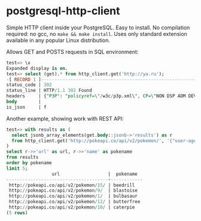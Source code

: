 # postgresql-http-client
Simple HTTP client inside your PostgreSQL. Easy to install. No compilation required: no gcc, no `make && make install`. Uses only standard extension available in any popular Linux distribution.

Allows GET and POSTS requests in SQL environment:

```sql
test=> \x
Expanded display is on.
test=> select (get).* from http_client.get('http://ya.ru');
-[ RECORD 1 ]--------------------------------------------------------------------------------------------------------------------------------------------------------------------------------------------------------------------------------------------------------------------------------------------------------------------------------------------------------------------------------------------------------------------------------------------------------------------------------------------------------------------------
status_code | 302
status_line | HTTP/1.1 302 Found
headers     | {"P3P": "policyref=\"/w3c/p3p.xml\", CP=\"NON DSP ADM DEV PSD IVDo OUR IND STP PHY PRE NAV UNI\"", "Date": "Sat, 29 Oct 2016 00:08:43 GMT", "Server": "nginx", "Expires": "Sat, 29 Oct 2016 00:08:44 GMT", "Location": "https://ya.ru/", "Connection": "keep-alive", "Set-Cookie": "yandexuid=182183081477699724; Expires=Tue, 27-Oct-2026 00:08:43 GMT; Domain=.ya.ru; Path=/", "Cache-Control": "no-cache,no-store,max-age=0,must-revalidate", "Last-Modified": "Sat, 29 Oct 2016 00:08:44 GMT", "Content-Length": "0"}
body        |
is_json     | f
```

Another example, showing work with REST API:
```sql
test=> with results as (
  select jsonb_array_elements(get.body::jsonb->'results') as r
  from http_client.get('http://pokeapi.co/api/v2/pokemon/', '{"user-agent":"test-robot"}'::jsonb)
)
select r->>'url' as url, r->>'name' as pokename
from results
order by pokename
limit 5;
                 url                  |  pokename
--------------------------------------+------------
 http://pokeapi.co/api/v2/pokemon/15/ | beedrill
 http://pokeapi.co/api/v2/pokemon/9/  | blastoise
 http://pokeapi.co/api/v2/pokemon/1/  | bulbasaur
 http://pokeapi.co/api/v2/pokemon/12/ | butterfree
 http://pokeapi.co/api/v2/pokemon/10/ | caterpie
(5 rows)
```
